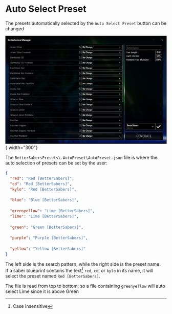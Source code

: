 # Auto Select Preset

The presets automatically selected by the `Auto Select Preset` button can be changed

![image](../../assets/images/AutoSelectPreset.png){ width="300"}

The `BetterSabersPresets\.AutoPreset\AutoPreset.json` file is where the auto selection of presets can be set by the user:

``` json title="AutoPreset.json"
{
  "red": "Red [BetterSabers]",
  "cd": "Red [BetterSabers]",
  "kylo": "Red [BetterSabers]",

  "blue": "Blue [BetterSabers]",

  "greenyellow": "Lime [BetterSabers]",
  "lime": "Lime [BetterSabers]",

  "green": "Green [BetterSabers]",

  "purple": "Purple [BetterSabers]",

  "yellow": "Yellow [BetterSabers]"
}
```

The left side is the search pattern, while the right side is the preset name.  
If a saber blueprint contains the text[^1] `red`, `cd`, or `kylo` in its name, it will select the preset named `Red [BetterSabers]`.

The file is read from top to bottom, so a file containing `greenyellow` will auto select Lime since it is above Green


[^1]: Case Insensitive